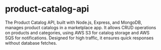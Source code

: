 # product-catalog-api
The Product Catalog API, built with Node.js, Express, and MongoDB, manages product catalogs in a marketplace app. It allows CRUD operations on products and categories, using AWS S3 for catalog storage and AWS SQS for notifications. Designed for high traffic, it ensures quick responses without database fetches.

